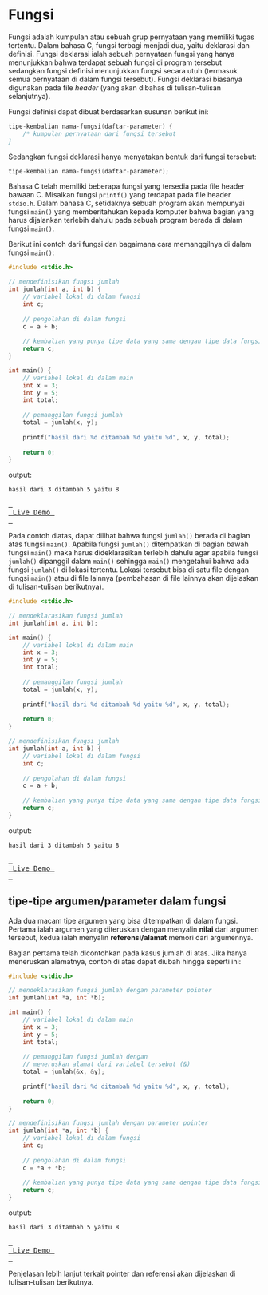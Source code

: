 # Fungsi
Fungsi adalah kumpulan atau sebuah grup pernyataan yang memiliki tugas tertentu. Dalam bahasa C, fungsi terbagi menjadi dua, yaitu deklarasi dan definisi. Fungsi deklarasi ialah sebuah pernyataan fungsi yang hanya menunjukkan bahwa terdapat sebuah fungsi di program tersebut sedangkan fungsi definisi menunjukkan fungsi secara utuh (termasuk semua pernyataan di dalam fungsi tersebut). Fungsi deklarasi biasanya digunakan pada file *header* (yang akan dibahas di tulisan-tulisan selanjutnya).

Fungsi definisi dapat dibuat berdasarkan susunan berikut ini:

```c++
tipe-kembalian nama-fungsi(daftar-parameter) {
	/* kumpulan pernyataan dari fungsi tersebut
}
```

Sedangkan fungsi deklarasi hanya menyatakan bentuk dari fungsi tersebut:

```c++
tipe-kembalian nama-fungsi(daftar-parameter);
```

Bahasa C telah memiliki beberapa fungsi yang tersedia pada file header bawaan C. Misalkan fungsi `printf()` yang terdapat pada file header `stdio.h`. Dalam bahasa C, setidaknya sebuah program akan mempunyai fungsi `main()` yang memberitahukan kepada komputer bahwa bagian yang harus dijalankan terlebih dahulu pada sebuah program berada di dalam fungsi `main()`.

Berikut ini contoh dari fungsi dan bagaimana cara memanggilnya di dalam fungsi `main()`:

```c++
#include <stdio.h>

// mendefinisikan fungsi jumlah
int jumlah(int a, int b) {
    // variabel lokal di dalam fungsi
    int c;
    
    // pengolahan di dalam fungsi
    c = a + b;
    
    // kembalian yang punya tipe data yang sama dengan tipe data fungsi
    return c;
}

int main() {
    // variabel lokal di dalam main
    int x = 3;
    int y = 5;
    int total;
    
    // pemanggilan fungsi jumlah
    total = jumlah(x, y);
    
    printf("hasil dari %d ditambah %d yaitu %d", x, y, total);
    
	return 0;
}
```

output:
```bash
hasil dari 3 ditambah 5 yaitu 8
```

[<kbd> <br> Live Demo <br> </kbd>](https://ide.geeksforgeeks.org/WvPSloYyhz)

Pada contoh diatas, dapat dilihat bahwa fungsi `jumlah()` berada di bagian atas fungsi `main()`. Apabila fungsi `jumlah()` ditempatkan di bagian bawah fungsi `main()` maka harus dideklarasikan terlebih dahulu agar apabila fungsi `jumlah()` dipanggil dalam `main()` sehingga `main()` mengetahui bahwa ada fungsi `jumlah()` di lokasi tertentu. Lokasi tersebut bisa di satu file dengan fungsi `main()` atau di file lainnya (pembahasan di file lainnya akan dijelaskan di tulisan-tulisan berikutnya).

```c++
#include <stdio.h>

// mendeklarasikan fungsi jumlah
int jumlah(int a, int b);

int main() {
    // variabel lokal di dalam main
    int x = 3;
    int y = 5;
    int total;
    
    // pemanggilan fungsi jumlah
    total = jumlah(x, y);
    
    printf("hasil dari %d ditambah %d yaitu %d", x, y, total);
    
	return 0;
}

// mendefinisikan fungsi jumlah
int jumlah(int a, int b) {
    // variabel lokal di dalam fungsi
    int c;
    
    // pengolahan di dalam fungsi
    c = a + b;
    
    // kembalian yang punya tipe data yang sama dengan tipe data fungsi
    return c;
}
```

output:

```bash
hasil dari 3 ditambah 5 yaitu 8
```

[<kbd> <br> Live Demo <br> </kbd>](https://ide.geeksforgeeks.org/WCbC5RhCUp)

## tipe-tipe argumen/parameter dalam fungsi
Ada dua macam tipe argumen yang bisa ditempatkan di dalam fungsi. Pertama ialah argumen yang diteruskan dengan menyalin **nilai** dari argumen tersebut, kedua ialah menyalin **referensi/alamat** memori dari argumennya.

Bagian pertama telah dicontohkan pada kasus jumlah di atas. Jika hanya meneruskan alamatnya, contoh di atas dapat diubah hingga seperti ini:

```c++
#include <stdio.h>

// mendeklarasikan fungsi jumlah dengan parameter pointer
int jumlah(int *a, int *b);

int main() {
    // variabel lokal di dalam main
    int x = 3;
    int y = 5;
    int total;
    
    // pemanggilan fungsi jumlah dengan
    // meneruskan alamat dari variabel tersebut (&)
    total = jumlah(&x, &y);
    
    printf("hasil dari %d ditambah %d yaitu %d", x, y, total);
    
	return 0;
}

// mendefinisikan fungsi jumlah dengan parameter pointer
int jumlah(int *a, int *b) {
    // variabel lokal di dalam fungsi
    int c;
    
    // pengolahan di dalam fungsi
    c = *a + *b;
    
    // kembalian yang punya tipe data yang sama dengan tipe data fungsi
    return c;
}
```

output:

```bash
hasil dari 3 ditambah 5 yaitu 8
```

[<kbd> <br> Live Demo <br> </kbd>](https://ide.geeksforgeeks.org/rWYl0cNt9o)

Penjelasan lebih lanjut terkait pointer dan referensi akan dijelaskan di tulisan-tulisan berikutnya.
